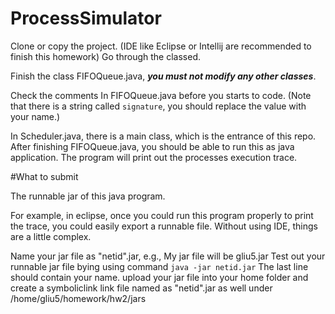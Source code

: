 # ProcessSimulator

Clone or copy the project.
(IDE like Eclipse or Intellij are recommended to finish this homework)
Go through the classed.

Finish the class FIFOQueue.java, ***you must not modify any other classes***.

Check the comments In FIFOQueue.java before you starts to code.
(Note that there is a string called `signature`, you should replace the value with your name.)

In Scheduler.java, there is a main class, which is the entrance of this repo.
After finishing FIFOQueue.java, you should be able to run this as java application.
The program will print out the processes execution trace.

#What to submit

The runnable jar of this java program.

For example, in eclipse, once you could run this program properly to print the trace, you could easily export a runnable file.
Without using IDE, things are a little complex.

Name your jar file as "netid".jar, e.g., My jar file will be gliu5.jar
Test out your runnable jar file bying using command `java -jar netid.jar`
The last line should contain your name.
upload your jar file into your home folder and create a symboliclink link file named as "netid".jar as well under /home/gliu5/homework/hw2/jars



